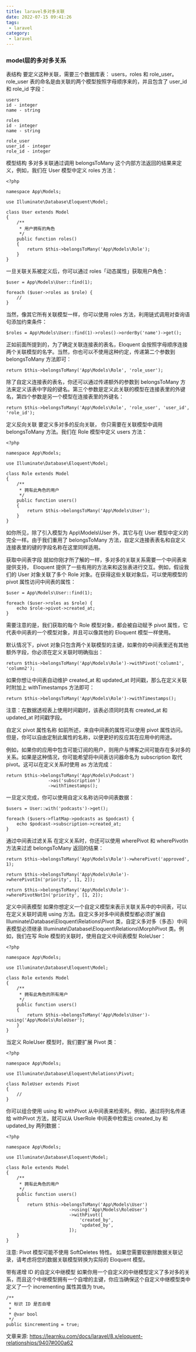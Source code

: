 ```yaml
---
title: laravel多对多关联
date: 2022-07-15 09:41:26
tags:
 - laravel 
category:
 - laravel
---
```


### model层的多对多关系

表结构
要定义这种关联，需要三个数据库表： users，roles 和 role_user。role_user 表的命名是由关联的两个模型按照字母顺序来的，并且包含了 user_id 和 role_id 字段：

```
users
id - integer
name - string

roles
id - integer
name - string

role_user
user_id - integer
role_id - integer
```
模型结构
多对多关联通过调用 belongsToMany 这个内部方法返回的结果来定义，例如，我们在 User 模型中定义 roles 方法：
```
<?php

namespace App\Models;

use Illuminate\Database\Eloquent\Model;

class User extends Model
{
    /**
     * 用户拥有的角色
     */
    public function roles()
    {
        return $this->belongsToMany('App\Models\Role');
    }
}
```
一旦关联关系被定义后，你可以通过 roles「动态属性」获取用户角色：
```
$user = App\Models\User::find(1);

foreach ($user->roles as $role) {
    //
}
```
当然，像其它所有关联模型一样，你可以使用 roles 方法，利用链式调用对查询语句添加约束条件：
```
$roles = App\Models\User::find(1)->roles()->orderBy('name')->get();
```
正如前面所提到的，为了确定关联连接表的表名，Eloquent 会按照字母顺序连接两个关联模型的名字。当然，你也可以不使用这种约定，传递第二个参数到 belongsToMany 方法即可：
```
return $this->belongsToMany('App\Models\Role', 'role_user');
```
除了自定义连接表的表名，你还可以通过传递额外的参数到 belongsToMany 方法来定义该表中字段的键名。第三个参数是定义此关联的模型在连接表里的外键名，第四个参数是另一个模型在连接表里的外键名：
```
return $this->belongsToMany('App\Models\Role', 'role_user', 'user_id', 'role_id');
```
定义反向关联
要定义多对多的反向关联， 你只需要在关联模型中调用 belongsToMany 方法。我们在 Role 模型中定义 users 方法：
```
<?php

namespace App\Models;

use Illuminate\Database\Eloquent\Model;

class Role extends Model
{
    /**
     * 拥有此角色的用户
     */
    public function users()
    {
        return $this->belongsToMany('App\Models\User');
    }
}
```
如你所见，除了引入模型为 App\Models\User 外，其它与在 User 模型中定义的完全一样。由于我们重用了 belongsToMany 方法，自定义连接表表名和自定义连接表里的键的字段名称在这里同样适用。

获取中间表字段
就如你刚才所了解的一样，多对多的关联关系需要一个中间表来提供支持， Eloquent 提供了一些有用的方法来和这张表进行交互。例如，假设我们的 User 对象关联了多个 Role 对象。在获得这些关联对象后，可以使用模型的 pivot 属性访问中间表的属性：
```
$user = App\Models\User::find(1);

foreach ($user->roles as $role) {
    echo $role->pivot->created_at;
}
```
需要注意的是，我们获取的每个 Role 模型对象，都会被自动赋予 pivot 属性，它代表中间表的一个模型对象，并且可以像其他的 Eloquent 模型一样使用。

默认情况下，pivot 对象只包含两个关联模型的主键，如果你的中间表里还有其他额外字段，你必须在定义关联时明确指出：
```
return $this->belongsToMany('App\Models\Role')->withPivot('column1', 'column2');
```
如果你想让中间表自动维护 created_at 和 updated_at 时间戳，那么在定义关联时附加上 withTimestamps 方法即可：
```
return $this->belongsToMany('App\Models\Role')->withTimestamps();
```
注意：在数据透视表上使用时间戳时，该表必须同时具有 created_at 和 updated_at 时间戳字段。

自定义 pivot 属性名称
如前所述，来自中间表的属性可以使用 pivot 属性访问。但是，你可以自由定制此属性的名称，以便更好的反应其在应用中的用途。

例如，如果你的应用中包含可能订阅的用户，则用户与博客之间可能存在多对多的关系。如果是这种情况，你可能希望将中间表访问器命名为 subscription 取代 pivot。这可以在定义关系时使用 as 方法完成：
```
return $this->belongsToMany('App\Models\Podcast')
                ->as('subscription')
                ->withTimestamps();
```
一旦定义完成，你可以使用自定义名称访问中间表数据：
```
$users = User::with('podcasts')->get();

foreach ($users->flatMap->podcasts as $podcast) {
    echo $podcast->subscription->created_at;
}
```
通过中间表过滤关系
在定义关系时，你还可以使用 wherePivot 和 wherePivotIn 方法来过滤 belongsToMany 返回的结果：
```
return $this->belongsToMany('App\Models\Role')->wherePivot('approved', 1);

return $this->belongsToMany('App\Models\Role')->wherePivotIn('priority', [1, 2]);

return $this->belongsToMany('App\Models\Role')->wherePivotNotIn('priority', [1, 2]);
```
定义中间表模型
如果你想定义一个自定义模型来表示关联关系中的中间表，可以在定义关联时调用 using 方法。自定义多对多中间表模型都必须扩展自 Illuminate\Database\Eloquent\Relations\Pivot 类，自定义多对多（多态）中间表模型必须继承 Illuminate\Database\Eloquent\Relations\MorphPivot 类。例如，我们在写 Role 模型的关联时，使用自定义中间表模型 RoleUser：
```
<?php

namespace App\Models;

use Illuminate\Database\Eloquent\Model;

class Role extends Model
{
    /**
     * 拥有此角色的所有用户
     */
    public function users()
    {
        return $this->belongsToMany('App\Models\User')->using('App\Models\RoleUser');
    }
}
```
当定义 RoleUser 模型时，我们要扩展 Pivot 类：
```
<?php

namespace App\Models;

use Illuminate\Database\Eloquent\Relations\Pivot;

class RoleUser extends Pivot
{
    //
}
```
你可以组合使用 using 和 withPivot 从中间表来检索列。例如，通过将列名传递给 withPivot 方法，就可以从 UserRole 中间表中检索出 created_by 和 updated_by 两列数据：
```
<?php

namespace App\Models;

use Illuminate\Database\Eloquent\Model;

class Role extends Model
{
    /**
     * 拥有此角色的用户
     */
    public function users()
    {
        return $this->belongsToMany('App\Models\User')
                        ->using('App\Models\RoleUser')
                        ->withPivot([
                            'created_by',
                            'updated_by',
                        ]);
    }
}
```
注意: Pivot 模型可能不使用 SoftDeletes 特性。 如果您需要软删除数据关联记录，请考虑将您的数据关联模型转换为实际的 Eloquent 模型。

带有递增 ID 的自定义中继模型
如果你用一个自定义的中继模型定义了多对多的关系，而且这个中继模型拥有一个自增的主键，你应当确保这个自定义中继模型类中定义了一个 incrementing 属性其值为 true。

```
/**
 * 标识 ID 是否自增
 *
 * @var bool
 */
public $incrementing = true;
```

文章来源:
https://learnku.com/docs/laravel/8.x/eloquent-relationships/9407#000a62